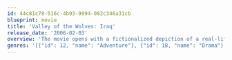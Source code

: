 ```yaml
---
id: 44c81c78-516c-4b93-9994-082c346a31cb
blueprint: movie
title: 'Valley of the Wolves: Iraq'
release_date: '2006-02-03'
overview: 'The movie opens with a fictionalized depiction of a real-life incident: the arrest on July 4, 2003 of 11 Turkish special forces soldiers and 13 civilians by U.S. forces of the 173rd Airborne commanded by Colonel William C. Mayville in the northern Iraqi Kurdish town of Sulaymaniyah. The Turkish soldiers suppose that this is an ordinary visit from their NATO allies. But this time is different.'
genres: '[{"id": 12, "name": "Adventure"}, {"id": 18, "name": "Drama"}, {"id": 28, "name": "Action"}]'
---
```

